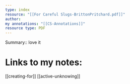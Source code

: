 ```yaml
---
type: index
resource: "[[For Careful Slugs-BrittonPritchard.pdf]]"
author:
my annotations: "[[CS-Annotations]]"
resource type: PDF
---
```

Summary:: love it

# Links to my notes:
[[creating-for]]
[[active-unknowing]]

